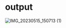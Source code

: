 # output
![IMG_20230515_150713 (1)](https://github.com/yogini1234/wdl/assets/131955598/651c3516-525f-41a4-9c8f-4bd520f2e88d)
